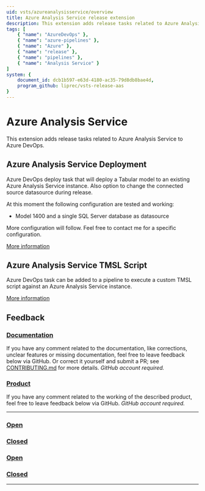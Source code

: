 ```yaml
---
uid: vsts/azureanalysisservice/overview
title: Azure Analysis Service release extension
description: This extension adds release tasks related to Azure Analysis Service to Azure DevOps.
tags: [
    { "name": "AzureDevOps" },
    { "name": "azure-pipelines" }, 
    { "name": "Azure" },
    { "name": "release" },
    { "name": "pipelines" },
    { "name": "Analysis Service" }
]
system: {
    document_id: dcb1b597-e63d-4180-ac35-79d8db8bae4d,
    program_github: liprec/vsts-release-aas
}
---
```

# Azure Analysis Service

This extension adds release tasks related to Azure Analysis Service to Azure DevOps.

## Azure Analysis Service Deployment

Azure DevOps deploy task that will deploy a Tabular model to an existing Azure Analysis Service instance. Also option to change the connected source datasource during release.

At this moment the following configuration are tested and working:

- Model 1400 and a single SQL Server database as datasource

More configuration will follow. Feel free to contact me for a specific configuration.

[More information](xref:vsts/azureanalysisservice/deploy)

## Azure Analysis Service TMSL Script

Azure DevOps task can be added to a pipeline to execute a custom TMSL script against an Azure Analysis Service instance.

[More information](xref:vsts/azureanalysisservice/execute)

## Feedback

### [**Documentation**](#tab/docs)

If you have any comment related to the documentation, like corrections, unclear features or missing documentation, feel free to leave feedback below via GitHub. Or correct it yourself and submit a PR; see [CONTRIBUTING.md](https://github.com/liprec/azurebi-docs/blob/master/.github/CONTRIBUTING.md) for more details.
*GitHub account required.*

### [**Product**](#tab/product)

If you have any comment related to the working of the described product, feel free to leave feedback below via GitHub.
*GitHub account required.*

***

### [**Open**](#tab/docs-open/docs)

### [**Closed**](#tab/docs-closed/docs)

### [**Open**](#tab/product-open/product)

### [**Closed**](#tab/product-closed/product)

***
